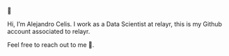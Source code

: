 👋 

Hi, I’m Alejandro Celis.  I work as a Data Scientist at relayr, this is my Github account associated to relayr.

Feel free to reach out to me 🙂.

